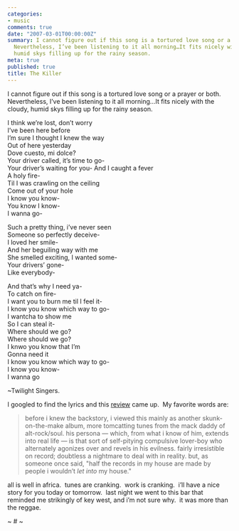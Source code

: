 ```yaml
---
categories:
- music
comments: true
date: "2007-03-01T00:00:00Z"
summary: I cannot figure out if this song is a tortured love song or a prayer or both. 
  Nevertheless, I’ve been listening to it all morning…It fits nicely with the cloudy,
  humid skys filling up for the rainy season. 
meta: true
published: true
title: The Killer
---
```


I cannot figure out if this song is a tortured love song or a prayer or both.  Nevertheless, I’ve been listening to it all morning…It fits nicely with the cloudy, humid skys filling up for the rainy season.  

I think we’re lost, don’t worry  
I’ve been here before  
I’m sure I thought I knew the way  
Out of here yesterday  
Dove cuesto, mi dolce?  
Your driver called, it’s time to go-  
Your driver’s waiting for you- 
And I caught a fever  
A holy fire-  
Til I was crawling on the ceiling  
Come out of your hole  
I know you know-  
You know I know-  
I wanna go-

Such a pretty thing, i’ve never seen  
Someone so perfectly deceive-  
I loved her smile-  
And her beguiling way with me  
She smelled exciting, I wanted some-  
Your drivers’ gone-  
Like everybody-

And that’s why I need ya-  
To catch on fire-  
I want you to burn me til I feel it-  
I know you know which way to go-  
I wantcha to show me  
So I can steal it-  
Where should we go?  
Where should we go?  
I knwo you know that I’m  
Gonna need it  
I know you know which way to go-  
I know you know-  
I wanna go  

~Twilight Singers.



I googled to find the lyrics and this [review][1] came up.  My favorite words are:



> before i knew the backstory, i viewed this mainly as another skunk-on-the-make album, more tomcatting tunes from the mack daddy of alt-rock/soul. his persona — which, from what i know of him, extends into real life — is that sort of self-pitying compulsive lover-boy who alternately agonizes over and revels in his evilness. fairly irresistible on record; doubtless a nightmare to deal with in reality. but, as someone once said, "half the records in my house are made by people i wouldn’t *let into* my house." 

all is well in africa.  tunes are cranking.  work is cranking.  i’ll have a nice story for you today or tomorrow.  last night we went to this bar that reminded me strikingly of key west, and i’m not sure why.  it was more than the reggae.



~ # ~

 [1]: http://hipspinster.blogspot.com/2004_01_11_archive.html
